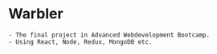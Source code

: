 # Warbler
    - The final project in Advanced Webdevelopment Bootcamp.
    - Using React, Node, Redux, MongoDB etc.